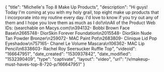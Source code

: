 {
    "title": "Michelle's Top 8 Make Up Products",
    "description": "Hi guys! Today I'm coming at you with my holy grail, top eight make up products that I incorporate into my routine every day. I'd love to know if you try out any of them and I hope you love them as much as I do!\n\nAll of the Product Web IDs: (searchable on Macys.com)\n394132- Bobbi Brown Face Base\n2665748- DiorSkin Forever Foundation\n2015548- DiorSkin Nude Tan Powder Bronzer\n259072- MAC Paint Pot\n2683809- Clinique Lid Pop Eyeshadow\n757165- Chanel Le Volume Mascara\n106362- MAC Lip Pencil\n6338603- Rachel Roy Seersucker Ruffle Top",
    "videoid": "166647951",
    "date_created": "1530937842",
    "date_modified": "1532390409",
    "type": "captivate",
    "layout": "video",
    "url": "\/v\/makeup-must-haves-top-8-720-p\/166647951"
}